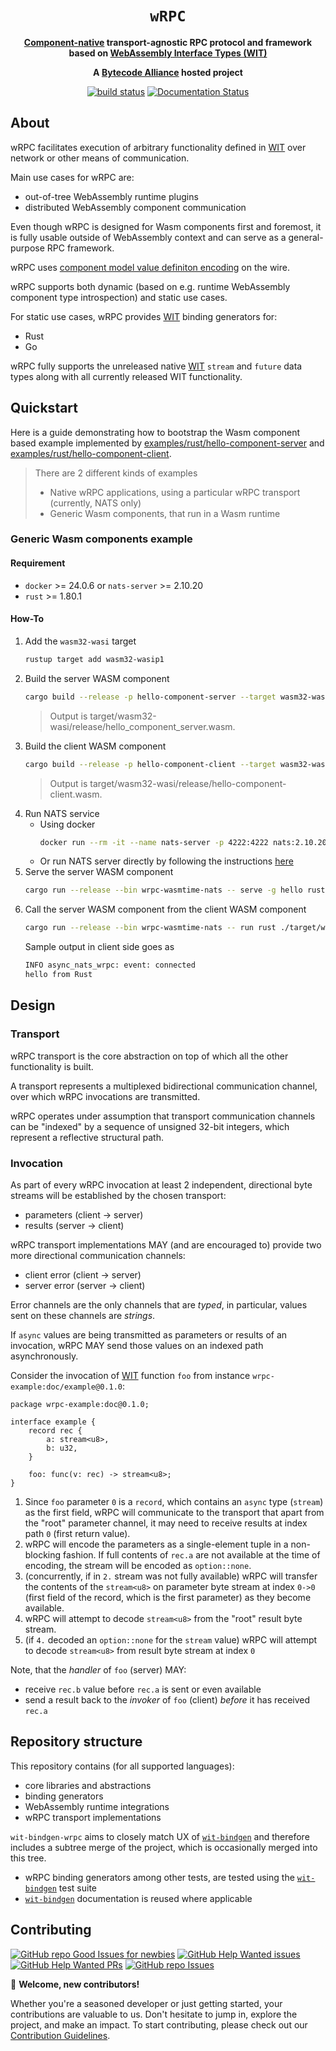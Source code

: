 <div align="center">
  <h1><code>wRPC</code></h1>

  <p>
    <strong>
    <a href="https://component-model.bytecodealliance.org/">Component-native</a>
    transport-agnostic RPC protocol and framework based on
    <a href="https://component-model.bytecodealliance.org/design/wit.html">WebAssembly Interface Types (WIT)</a>
    </strong>
  </p>

  <strong>A <a href="https://bytecodealliance.org/">Bytecode Alliance</a> hosted project</strong>

  <p>
    <a href="https://github.com/bytecodealliance/wrpc/actions?query=workflow%3Awrpc"><img src="https://github.com/bytecodealliance/wrpc/actions/workflows/wrpc.yml/badge.svg" alt="build status" /></a>
    <a href="https://docs.rs/wrpc"><img src="https://docs.rs/wrpc/badge.svg" alt="Documentation Status" /></a>
  </p>
</div>

## About

wRPC facilitates execution of arbitrary functionality defined in [WIT] over network or other means of communication.

Main use cases for wRPC are:
- out-of-tree WebAssembly runtime plugins
- distributed WebAssembly component communication

Even though wRPC is designed for Wasm components first and foremost, it is fully usable outside of WebAssembly context and can serve as a general-purpose RPC framework.

wRPC uses [component model value definiton encoding] on the wire.

wRPC supports both dynamic (based on e.g. runtime WebAssembly component type introspection) and static use cases.

For static use cases, wRPC provides [WIT] binding generators for:
- Rust
- Go

wRPC fully supports the unreleased native [WIT] `stream` and `future` data types along with all currently released WIT functionality.

## Quickstart

Here is a guide demonstrating how to bootstrap the Wasm component based example implemented by
[examples/rust/hello-component-server](examples/rust/hello-component-server) and 
[examples/rust/hello-component-client](examples/rust/hello-component-client).

> There are 2 different kinds of examples
> - Native wRPC applications, using a particular wRPC transport (currently, NATS only)
> - Generic Wasm components, that run in a Wasm runtime

### Generic Wasm components example

#### Requirement
- `docker` >= 24.0.6 or `nats-server` >= 2.10.20
- `rust` >= 1.80.1

#### How-To
1. Add the `wasm32-wasi` target
    ```bash
    rustup target add wasm32-wasip1
    ```
1. Build the server WASM component
    ```bash
    cargo build --release -p hello-component-server --target wasm32-wasip1
    ```
    > Output is target/wasm32-wasi/release/hello_component_server.wasm.
1. Build the client WASM component
    ```bash
    cargo build --release -p hello-component-client --target wasm32-wasip1
    ```
    > Output is target/wasm32-wasi/release/hello-component-client.wasm.
1. Run NATS service
    - Using docker
        ```bash
        docker run --rm -it --name nats-server -p 4222:4222 nats:2.10.20-alpine3.20
        ```
    - Or run NATS server directly by following the instructions [here](https://docs.nats.io/running-a-nats-service/introduction/running)
1. Serve the server WASM component
    ```bash
    cargo run --release --bin wrpc-wasmtime-nats -- serve -g hello rust rust ./target/wasm32-wasip1/release/hello_component_server.wasm
    ```
1. Call the server WASM component from the client WASM component
    ```bash
    cargo run --release --bin wrpc-wasmtime-nats -- run rust ./target/wasm32-wasip1/release/hello-component-client.wasm
    ```
    Sample output in client side goes as
    ```bash
    INFO async_nats_wrpc: event: connected
    hello from Rust
    ```

## Design

### Transport

wRPC transport is the core abstraction on top of which all the other functionality is built.

A transport represents a multiplexed bidirectional communication channel, over which wRPC invocations are transmitted.

wRPC operates under assumption that transport communication channels can be "indexed" by a sequence of unsigned 32-bit integers, which represent a reflective structural path.

### Invocation

As part of every wRPC invocation at least 2 independent, directional byte streams will be established by the chosen transport:

- parameters (client -> server)
- results (server -> client)

wRPC transport implementations MAY (and are encouraged to) provide two more directional communication channels:

- client error (client -> server)
- server error (server -> client)

Error channels are the only channels that are *typed*, in particular, values sent on these channels are *strings*.

If `async` values are being transmitted as parameters or results of an invocation, wRPC MAY send those values on an indexed path asynchronously.

Consider the invocation of [WIT] function `foo` from instance `wrpc-example:doc/example@0.1.0`:

```wit
package wrpc-example:doc@0.1.0;

interface example {
    record rec {
        a: stream<u8>,
        b: u32,
    }

    foo: func(v: rec) -> stream<u8>;
}
```

1. Since `foo` parameter `0` is a `record`, which contains an `async` type (`stream`) as the first field, wRPC will communicate to the transport that apart from the "root" parameter channel, it may need to receive results at index path `0` (first return value).
2. wRPC will encode the parameters as a single-element tuple in a non-blocking fashion. If full contents of `rec.a` are not available at the time of encoding, the stream will be encoded as `option::none`.
5. (concurrently, if in `2.` stream was not fully available) wRPC will transfer the contents of the `stream<u8>` on parameter byte stream at index `0->0` (first field of the record, which is the first parameter) as they become available.
4. wRPC will attempt to decode `stream<u8>` from the "root" result byte stream.
5. (if `4.` decoded an `option::none` for the `stream` value) wRPC will attempt to decode `stream<u8>` from result byte stream at index `0`

Note, that the *handler* of `foo` (server) MAY:
- receive `rec.b` value before `rec.a` is sent or even available
- send a result back to the *invoker* of `foo` (client) *before* it has received `rec.a`

## Repository structure

This repository contains (for all supported languages):
- core libraries and abstractions
- binding generators
- WebAssembly runtime integrations
- wRPC transport implementations

`wit-bindgen-wrpc` aims to closely match UX of [`wit-bindgen`] and therefore includes a subtree merge of the project, which is occasionally merged into this tree.
- wRPC binding generators among other tests, are tested using the [`wit-bindgen`] test suite
- [`wit-bindgen`] documentation is reused where applicable

[`wit-bindgen`]: https://github.com/bytecodealliance/wit-bindgen
[component]: https://component-model.bytecodealliance.org/
[WebAssembly Interface Types (WIT)]: https://component-model.bytecodealliance.org/design/wit.html
[WIT]: https://component-model.bytecodealliance.org/design/wit.html
[component model value definiton encoding]: https://github.com/WebAssembly/component-model/blob/8ba643f3a17eced576d8d7d4b3f6c76b4e4347d7/design/mvp/Binary.md#-value-definitions

## Contributing

[![GitHub repo Good Issues for newbies](https://img.shields.io/github/bytecodealliance/issues/wrpc/good%20first%20issue?style=flat&logo=github&logoColor=green&label=Good%20First%20issues)](https://github.com/bytecodealliance/wrpc/issues?q=is%3Aopen+is%3Aissue+label%3A%22good+first+issue%22) [![GitHub Help Wanted issues](https://img.shields.io/github/bytecodealliance/issues/wrpc/help%20wanted?style=flat&logo=github&logoColor=b545d1&label=%22Help%20Wanted%22%20issues)](https://github.com/bytecodealliance/wrpc/issues?q=is%3Aopen+is%3Aissue+label%3A%22help+wanted%22) [![GitHub Help Wanted PRs](https://img.shields.io/github/issues-pr/bytecodealliance/wrpc/help%20wanted?style=flat&logo=github&logoColor=b545d1&label=%22Help%20Wanted%22%20PRs)](https://github.com/bytecodealliance/wrpc/pulls?q=is%3Aopen+is%3Aissue+label%3A%22help+wanted%22) [![GitHub repo Issues](https://img.shields.io/github/bytecodealliance/issues/wrpc?style=flat&logo=github&logoColor=red&label=Issues)](https://github.com/bytecodealliance/wrpc/issues?q=is%3Aopen)

👋 **Welcome, new contributors!**

Whether you're a seasoned developer or just getting started, your contributions are valuable to us. Don't hesitate to jump in, explore the project, and make an impact. To start contributing, please check out our [Contribution Guidelines](CONTRIBUTING.md). 
